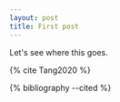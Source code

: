 ```yaml
---
layout: post
title: First post
---
```


Let's see where this goes.

{% cite Tang2020 %}


{% bibliography --cited %}
